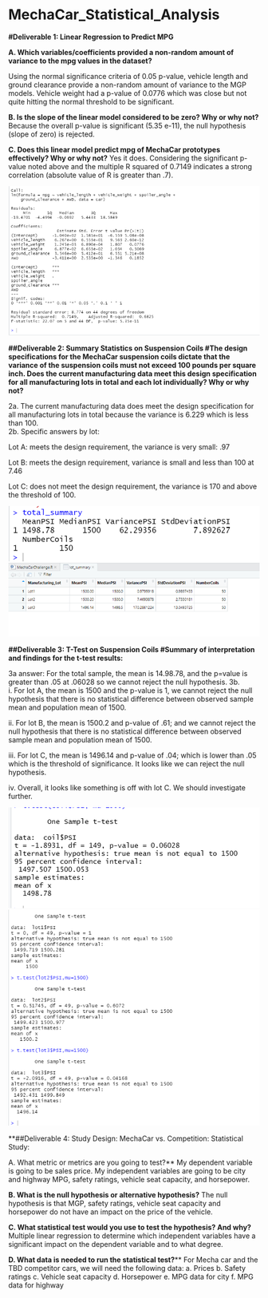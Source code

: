 # MechaCar_Statistical_Analysis
**#Deliverable 1: Linear Regression to Predict MPG**


**A.  Which variables/coefficients provided a non-random amount of variance to the mpg values in the dataset?**

Using the normal significance criteria of 0.05 p-value, vehicle length and ground clearance provide a non-random amount of variance to the MGP models.  Vehicle weight had a p-value of 0.0776 which was close but not quite hitting the normal threshold to be significant.

**B.  Is the slope of the linear model considered to be zero? Why or why not?**
Because the overall p-value is significant (5.35 e-11), the null hypothesis (slope of zero) is rejected.

**C.  Does this linear model predict mpg of MechaCar prototypes effectively? Why or why not?**
Yes it does.  Considering the significant p-value noted above and the multiple R squared of 0.7149 indicates a strong correlation (absolute value of R is greater than .7).  

![image_name](https://github.com/jessicameyer23/MechaCar_Statistical_Analysis/blob/main/deliverable%201%20image%202022-03-27%20090146.png)




**##Deliverable 2: Summary Statistics on Suspension Coils
#The design specifications for the MechaCar suspension coils dictate that the variance of the suspension coils must not exceed 100 pounds per square inch. Does the current manufacturing data meet this design specification for all manufacturing lots in total and each lot individually? Why or why not?**

2a.   The current manufacturing data does meet the design specification for all manufacturing lots in total because the variance is 6.229 which is less than 100.  
2b.  Specific answers by lot:

Lot A:  meets the design requirement, the variance is very small:  .97

Lot B: meets the design requirement, variance is small and less than 100 at 7.46

Lot C:  does not meet the design requirement, the variance is 170 and above the threshold of 100.


![image_name](https://github.com/jessicameyer23/MechaCar_Statistical_Analysis/blob/main/deliverable%202%20a%20image%202022-03-27%20090146.png)
![image_name](https://github.com/jessicameyer23/MechaCar_Statistical_Analysis/blob/main/deliverable%202b%20image2022-03-27%20095822.png)





**##Deliverable 3: T-Test on Suspension Coils
#Summary of interpretation and findings for the t-test results:** 

3a answer:  For the total sample, the mean is 14.98.78, and the p=value is greater than .05 at .06028 so we cannot reject the null hypothesis.
3b.  
i.  For lot A, the mean is 1500 and the p-value is 1, we cannot reject the null hypothesis that there is no statistical difference between observed sample mean and population mean of 1500.

ii.   For lot B, the mean is 1500.2 and p-value of .61; and we cannot reject the null hypothesis that there is no statistical difference between observed sample mean and population mean of 1500.

iii.  For lot C, the mean is 1496.14 and p-value of .04; which is lower than .05 which is the threshold of significance.  It looks like we can reject the null hypothesis.  

iv.  Overall, it looks like something is off with lot C.  We should investigate further.  



![image_name](https://github.com/jessicameyer23/MechaCar_Statistical_Analysis/blob/main/deliverable%203a%20image2022-03-27%20095822.png)
![image_name](https://github.com/jessicameyer23/MechaCar_Statistical_Analysis/blob/main/deliverable%203b%20image2022-03-27%20095822.png)


**##Deliverable 4: Study Design:  MechaCar vs. Competition:
Statistical Study:

A.  What metric or metrics are you going to test?**
My dependent variable is going to be sales price.  My independent variables are going to be  city and highway MPG, safety ratings, vehicle seat capacity, and horsepower.

**B.  What is the null hypothesis or alternative hypothesis?**
The null hypothesis is that MGP, safety ratings, vehicle seat capacity and horsepower do not have an impact on the price of the vehicle.  

**C.  What statistical test would you use to test the hypothesis? And why?**
Multiple linear regression to determine which independent variables have a significant impact on the dependent variable and to what degree.

**D.  What data is needed to run the statistical test?****
For Mecha car and the TBD competitor cars, we will need the following data:
a.	 Prices
b.	Safety ratings
c.	Vehicle seat capacity
d.	Horsepower
e.	MPG data for city 
f.	MPG data for highway

